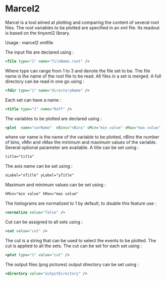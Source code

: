 # Marcel2
Marcel is a tool aimed at plotting and comparing the content of several root files. The root variables to be plotted are specified in an xml file. Its readout is based on the tinyxml2 library.

Usage : marcel2 xmlfile

The input file are declared using :
```xml
<file type="1" name="fileName.root" />
```
Where type can range from 1 to 3 and denote the file set to be.  The file name is the name of the root file to be read. 
All files in a set is merged. A full directory can be read in one go using :
```xml
<fdir type="1" name="directoryName" />
```
Each set can have a name :
```xml
<title type="1" name="Roff" />
```
The variables to be plotted are declared using :
```xml
<plot  name="varName"  nBins="nBins" vMin="min value" vMax="max value" />
```
where var name is the name of the variable to be plotted, nBins the number of bins, vMin and vMax the minimum and maximum values of the variable. Several optional parameter are available. A title can be set using :
```xml
title="title"
```
The axis name can be set using :
```xml
xLabel="xTitle" yLabel="yTitle"
```
Maximum and minimum values can be set using :
```xml
hMin="min value" hMax="max value"
```
The histograms are normalized to 1 by default, to disable this feature use :
```xml
<normalize value="false" />
```
Cut can be assigned to all sets using :
```xml
<cut value="cut" />
```
The cut is a string that can be used to select the events to be plotted. The cut is applied to all the sets. The cut can be set for each set using :
```xml
<pCut type="1" value="cut" />
```
The output files (png pictures) output directory can be set using :
```xml
<directory value="outputDirectory" />
```



